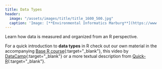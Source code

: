 ```yaml
---
title: Data Types
header:
  image: "/assets/images/title/title_1600_500.jpg"
  caption: 'Image: [**Environmental Informatics Marburg**](https://www.uni-marburg.de/en/fb19/disciplines/physisch/environmentalinformatics){:target="_blank"}'
---
```


Learn how data is measured and organized from an R perspective.
<!--more-->


For a quick introduction to **data types** in R check out our own material in the accompanying 
[Base R course](https://geomoer.github.io/moer-base-r/unit02/unit02-01_Intro.html){:target="_blank"},
this video by [DataCamp](https://www.youtube.com/watch?v=hxlHQ2AtLUk){:target="_blank"} 
or a more textual description from [Quick-R](https://www.statmethods.net/input/datatypes.html){:target="_blank"}.

